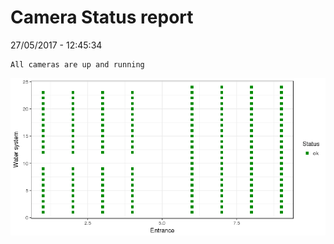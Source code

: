 Camera Status report
================
27/05/2017 - 12:45:34

    All cameras are up and running

![](camreport_files/figure-markdown_github/unnamed-chunk-2-1.png)
